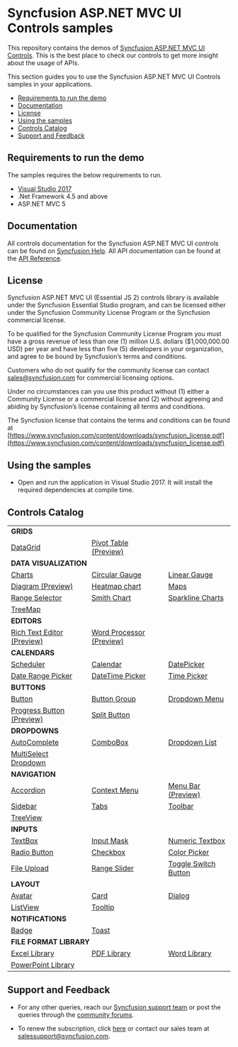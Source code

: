 # Syncfusion ASP.NET MVC UI Controls samples

This repository contains the demos of [Syncfusion ASP.NET MVC UI Controls](https://www.syncfusion.com/aspnet-mvc-ui-controls?utm_medium=listing&utm_source=github&utm_campaign=ej2-aspnetmvc-samples). This is the best place to check our controls to get more insight about the usage of APIs.

This section guides you to use the Syncfusion ASP.NET MVC UI Controls samples in your applications.

* [Requirements to run the demo](#requirements-to-run-the-demo)
* [Documentation](#documentation)
* [License](#license)
* [Using the samples](#using-the-samples)
* [Controls Catalog](#controls-catalog)
* [Support and Feedback](#support-and-feedback)

## Requirements to run the demo

The samples requires the below requirements to run.

* [Visual Studio 2017](https://visualstudio.microsoft.com/downloads/)
* .Net Framework 4.5 and above
* ASP.NET MVC 5

## Documentation

All controls documentation for the Syncfusion ASP.NET MVC UI controls can be found on [Syncfusion Help](https://ej2.syncfusion.com/aspnetmvc/documentation/?utm_source=github&utm_medium=listing&utm_campaign=ej2-aspnetmvc-samples). All API documentation can be found at the [API Reference](https://help.syncfusion.com/cr/aspnetmvc-js2/aspnetmvc/?utm_source=github&utm_medium=listing&utm_campaign=ej2-aspnetmvc-samples).

## License

Syncfusion ASP.NET MVC UI (Essential JS 2) controls library is available under the Syncfusion Essential Studio program,  and can be licensed either under the Syncfusion Community License Program or the Syncfusion commercial license.

To be qualified for the Syncfusion Community License Program you must have a gross revenue of less than one (1) million U.S. dollars ($1,000,000.00 USD) per year and have less than five (5) developers in your organization, and agree to be bound by Syncfusion’s terms and conditions.

Customers who do not qualify for the community license can contact sales@syncfusion.com for commercial licensing options.

Under no circumstances can you use this product without (1) either a Community License or a commercial license and (2) without agreeing and abiding by Syncfusion’s license containing all terms and conditions.

The Syncfusion license that contains the terms and conditions can be found at
[https://www.syncfusion.com/content/downloads/syncfusion_license.pdf](https://www.syncfusion.com/content/downloads/syncfusion_license.pdf)

## Using the samples

* Open and run the application in Visual Studio 2017. It will install the required dependencies at compile time.

## Controls Catalog

<table>
    <tr>
        <td colspan="3" rowspan="1">
            <b>GRIDS<b>
        </td>
    </tr>
    <tr>
        <td>
            <a href="Views/Grid">DataGrid</a>
        </td>
        <td>
            <a href="Views/PivotView">Pivot Table (Preview)</a>
        </td>
        <td></td>
    </tr>
    <tr>
        <td colspan="3" rowspan="1">
            <b>DATA VISUALIZATION<b>
        </td>
    </tr>
    <tr>
        <td>
            <a href="Views/Chart">Charts</a>
        </td>
        <td>
            <a href="Views/CircularGauge">Circular Gauge</a>
        </td>
        <td>
            <a href="Views/LinearGauge">Linear Gauge</a>
        </td>
    </tr>
    <tr>
        <td>
            <a href="Views/Diagram">Diagram (Preview)</a>
        </td>
        <td>
            <a href="Views/Heatmap">Heatmap chart</a>
        </td>
        <td>
            <a href="Views/Maps">Maps</a>
        </td>
    </tr>
    <tr>
        <td>
            <a href="Views/RangeNavigator">Range Selector</a>
        </td>
        <td>
            <a href="Views/Smithchart">Smith Chart</a>
        </td>
        <td>
            <a href="Views/Sparkline">Sparkline Charts</a>
        </td>
    </tr>
    <tr>
        <td>
            <a href="Views/Treemap">TreeMap</a>
        </td>
        <td></td>
        <td></td>
    </tr>
    <tr>
        <td colspan="3" rowspan="1">
            <b>EDITORS<b>
        </td>
    </tr>
    <tr>
        <td>
            <a href="Views/RichTextEditor">Rich Text Editor (Preview)</a>
        </td>
        <td>
            <a href="Views/DocumentEditor">Word Processor (Preview)</a>
        </td>
        <td></td>
    </tr>
    <tr>
        <td colspan="3" rowspan="1">
            <b>CALENDARS<b>
        </td>
    </tr>
    <tr>
        <td>
            <a href="Views/Schedule">Scheduler</a>
        </td>
        <td>
            <a href="Views/Calendar">Calendar</a>
        </td>
        <td>
            <a href="Views/DatePicker">DatePicker</a>
        </td>
    </tr>
    <tr>
        <td>
            <a href="Views/DateRangePicker">Date Range Picker</a>
        </td>
        <td>
            <a href="Views/DateTimePicker">DateTime Picker</a>
        </td>
        <td>
            <a href="Views/TimePicker">Time Picker</a>
        </td>
    </tr>
    <tr>
        <td colspan="3" rowspan="1">
            <b>BUTTONS<b>
        </td>
    </tr>
    <tr>
        <td>
            <a href="Views/Button">Button</a>
        </td>
        <td>
            <a href="Views/Button/ButtonGroup.cshtml">Button Group</a>
        </td>
        <td>
            <a href="Views/Button/DropDownButton.cshtml">Dropdown Menu</a>
        </td>
    </tr>
    <tr>
        <td>
            <a href="Views/Button/ProgressButton.cshtml">Progress Button (Preview)</a>
        </td>
        <td>
            <a href="Views/Button/SplitButton.cshtml">Split Button</a>
        </td>
        <td></td>
    </tr>
    <tr>
        <td colspan="3" rowspan="1">
            <b>DROPDOWNS<b>
        </td>
    </tr>
    <tr>
        <td>
            <a href="Views/AutoComplete">AutoComplete</a>
        </td>
        <td>
            <a href="Views/ComboBox">ComboBox</a>
        </td>
        <td>
            <a href="Views/DropDownList">Dropdown List</a>
        </td>
    </tr>
    <tr>
        <td>
            <a href="Views/MultiSelect">MultiSelect Dropdown</a>
        </td>
        <td></td>
        <td></td>
    </tr>
    <tr>
        <td colspan="3" rowspan="1">
            <b>NAVIGATION<b>
        </td>
    </tr>
    <tr>
        <td>
            <a href="Views/Accordion">Accordion</a>
        </td>
        <td>
            <a href="Views/ContextMenu">Context Menu</a>
        </td>
        <td>
            <a href="Views/Menu">Menu Bar (Preview)</a>
        </td>
    </tr>
    <tr>
        <td>
            <a href="Views/Sidebar">Sidebar</a>
        </td>
        <td>
            <a href="Views/Tab">Tabs</a>
        </td>
        <td>
            <a href="Views/Toolbar">Toolbar</a>
        </td>
    </tr>
    <tr>
        <td>
            <a href="Views/TreeView">TreeView</a>
        </td>
        <td></td>
        <td></td>
    </tr>
    <tr>
        <td colspan="3" rowspan="1">
            <b>INPUTS<b>
        </td>
    </tr>
    <tr>
        <td>
            <a href="Views/TextBoxes">TextBox</a>
        </td>
        <td>
            <a href="Views/MaskedTextBox">Input Mask</a>
        </td>
         <td>
            <a href="Views/NumericTextBox">Numeric Textbox</a>
        </td>
    </tr>
    <tr>
        <td>
            <a href="Views/Button/RadioButton.cshtml">Radio Button</a>
        </td>
        <td>
            <a href="Views/Button/CheckBox.cshtml">Checkbox</a>
        </td>
        <td>
            <a href="Views/ColorPicker">Color Picker</a>
        </td>
    </tr>
    <tr>
        <td>
            <a href="Views/Uploader">File Upload</a>
        </td>
        <td>
            <a href="Views/Slider">Range Slider</a>
        </td>
        <td>
            <a href="Views/Button/Switch.cshtml">Toggle Switch Button</a>
        </td>
    </tr>
    <tr>
        <td colspan="3" rowspan="1">
            <b>LAYOUT<b>
        </td>
    </tr>
    <tr>
        <td>
            <a href="Views/Avatar">Avatar</a>
        </td>
        <td>
            <a href="Views/Card">Card</a>
        </td>
        <td>
            <a href="Views/Dialog">Dialog</a>
        </td>
    </tr>
    <tr>
        <td>
            <a href="Views/ListView">ListView</a>
        </td>
        <td>
            <a href="Views/Tooltip">Tooltip</a>
        </td>
        <td></td>
    </tr>
    <tr>
        <td colspan="3" rowspan="1">
            <b>NOTIFICATIONS<b>
        </td>
    </tr>
    <tr>
        <td>
            <a href="Views/Badge">Badge</a>
        </td>
        <td>
            <a href="Views/Toast">Toast</a>
        </td>
        <td></td>
    </tr>
    <tr>
        <td colspan="3" rowspan="1">
            <b>FILE FORMAT LIBRARY<b>
        </td>
    </tr>
    <tr>
        <td>
            <a href="Views/XlsIO">Excel Library</a>
        </td>
        <td>
            <a href="Views/PDF">PDF Library</a>
        </td>
        <td>
            <a href="Views/DocIO">Word Library</a>
        </td>
    </tr>
    <tr>
        <td>
            <a href="Views/Presentation">PowerPoint Library</a>
        </td>
        <td></td>
        <td></td>
    </tr>
</table>

## Support and Feedback

* For any other queries, reach our [Syncfusion support team](https://www.syncfusion.com/support/directtrac/incidents/newincident?utm_source=github&utm_medium=listing&utm_campaign=ej2-aspnetmvc-samples) or post the queries through the [community forums](https://www.syncfusion.com/forums?utm_source=github&utm_medium=listing&utm_campaign=ej2-aspnetmvc-samples).

* To renew the subscription, click [here](https://www.syncfusion.com/sales/products?utm_source=github&utm_medium=listing&utm_campaign=ej2-aspnetmvc-samples) or contact our sales team at <salessupport@syncfusion.com>.
